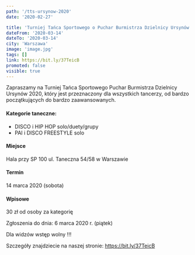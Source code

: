 ```yaml
---
path: '/tts-ursynow-2020'
date: '2020-02-27'

title: 'Turniej Tańca Sportowego o Puchar Burmistrza Dzielnicy Ursynów 2020'
dateFrom: '2020-03-14'
dateTo: '2020-03-14'
city: 'Warszawa'
image: 'image.jpg'
tags: []
link: https://bit.ly/37TeicB
promoted: false
visible: true
---
```

Zapraszamy na Turniej Tańca Sportowego Puchar Burmistrza Dzielnicy Ursynów 2020, który jest przeznaczony dla wszystkich tancerzy, od bardzo początkujących do bardzo zaawansowanych.

#### Kategorie taneczne:
- DISCO i HIP HOP solo/duety/grupy
- PAI i DISCO FREESTYLE solo

#### Miejsce
Hala przy SP 100 ul. Taneczna 54/58 w Warszawie
#### Termin
14 marca 2020 (sobota)
#### Wpisowe
30 zł od osoby za kategorię
 
Zgłoszenia do dnia: 6 marca 2020 r. (piątek)

Dla widzów wstęp wolny !!!

Szczegóły znajdziecie na naszej stronie: https://bit.ly/37TeicB